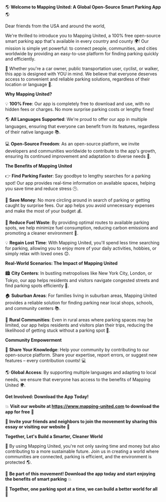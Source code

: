 🌎 **Welcome to Mapping United: A Global Open-Source Smart Parking App** 🌎

Dear friends from the USA and around the world,

We're thrilled to introduce you to Mapping United, a 100% free open-source smart parking app that's available in every country and county 🌍! Our mission is simple yet powerful: to connect people, communities, and cities worldwide by providing an easy-to-use platform for finding parking quickly and efficiently.

👋 Whether you're a car owner, public transportation user, cyclist, or walker, this app is designed with YOU in mind. We believe that everyone deserves access to convenient and reliable parking solutions, regardless of their location or language 🌟.

**Why Mapping United?**

💡 **100% Free**: Our app is completely free to download and use, with no hidden fees or charges. No more surprise parking costs or lengthy fines!

🌎 **All Languages Supported**: We're proud to offer our app in multiple languages, ensuring that everyone can benefit from its features, regardless of their native language 📚.

💻 **Open-Source Freedom**: As an open-source platform, we invite developers and communities worldwide to contribute to the app's growth, ensuring its continued improvement and adaptation to diverse needs 🔧.

**The Benefits of Mapping United**

👉 **Find Parking Faster**: Say goodbye to lengthy searches for a parking spot! Our app provides real-time information on available spaces, helping you save time and reduce stress 🕒.

💸 **Save Money**: No more circling around in search of parking or getting caught by surprise fees. Our app helps you avoid unnecessary expenses and make the most of your budget 💰.

🚗 **Reduce Fuel Waste**: By providing optimal routes to available parking spots, we help minimize fuel consumption, reducing carbon emissions and promoting a cleaner environment 🌟.

💡 **Regain Lost Time**: With Mapping United, you'll spend less time searching for parking, allowing you to enjoy more of your daily activities, hobbies, or simply relax with loved ones 😊.

**Real-World Scenarios: The Impact of Mapping United**

🏙️ **City Centers**: In bustling metropolises like New York City, London, or Tokyo, our app helps residents and visitors navigate congested streets and find parking spots efficiently 🚗.

🏠 **Suburban Areas**: For families living in suburban areas, Mapping United provides a reliable solution for finding parking near local shops, schools, and community centers 📚.

🌳 **Rural Communities**: Even in rural areas where parking spaces may be limited, our app helps residents and visitors plan their trips, reducing the likelihood of getting stuck without a parking spot 🚜.

**Community Empowerment**

💬 **Share Your Knowledge**: Help your community by contributing to our open-source platform. Share your expertise, report errors, or suggest new features – every contribution counts! 💻

🌎 **Global Access**: By supporting multiple languages and adapting to local needs, we ensure that everyone has access to the benefits of Mapping United 🌍.

**Get Involved: Download the App Today!**

💥 **Visit our website at https://www.mapping-united.com to download the app for free** 📲

🤝 **Invite your friends and neighbors to join the movement by sharing this essay or visiting our website** 👫

**Together, Let's Build a Smarter, Cleaner World**

🌟 By using Mapping United, you're not only saving time and money but also contributing to a more sustainable future. Join us in creating a world where communities are connected, parking is efficient, and the environment is protected 🌎.

💪 **Be part of this movement! Download the app today and start enjoying the benefits of smart parking** 💥

🌟 **Together, one parking spot at a time, we can build a better world for all** 🌈